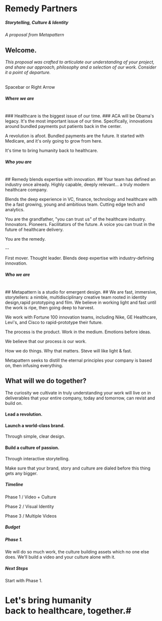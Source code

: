 
# Remedy Partners #
##### Storytelling, Culture & Identity #####

*A proposal from Metapattern*



## Welcome. ##

*This proposal was crafted to articulate our understanding of your project,
and share our approach, philosophy and a selection of our work. Consider it a point of departure.*
<br><br>


Spacebar or Right Arrow


##### Where we are #####
<br>
### Healthcare is the biggest issue of our time. ###
ACA will be Obama's legacy. It's the most important issue of our time. Specifically, innovations around bundled payments put patients back in the center.

A revolution is afoot. Bundled payments are the future. It started with Medicare, and it's only going to grow from here.

It's time to bring humanity back to healthcare.

<!-- .slide: data-background="lib/img/obama.jpg" class="narrow white" -->



##### Who you are #####
<br>
## Remedy blends expertise with innovation. ##
Your team has defined an industry once already. Highly capable, deeply relevant... a truly modern healthcare company. 

Blends the deep experience in VC, finance, technology and healthcare with the a fast growing, young and ambitious team. Cutting edge tech and analytics.

You are the grandfather, "you can trust us" of the healthcare industry. Innovators. Pioneers. Facilitators of the future. A voice you can trust in the future of healthcare delivery.

You are the remedy.

--

First mover. Thought leader. Blends deep expertise with industry-defining innovation. 
<!-- .slide: data-background="lib/img/remedy.jpg" class="white" -->



##### Who we are #####
<br>
## Metapattern is a studio for emergent design. ##
We are fast, immersive, storytellers: a nimble, multidisciplinary creative team rooted in identity design,rapid prototyping and film. We believe in working light and fast until the work is ripe, then going deep to harvest. 

We work with Fortune 100 innovation teams, including Nike, GE Healthcare, Levi's, and Cisco to rapid-prototype their future.

The process is the product. Work in the medium. Emotions before ideas. 

We believe that our process *is* our work. 

How we do things. Why that matters. Steve will like light & fast. 

Metapattern seeks to distill the eternal principles your company is based on, then infusing everything. 

<!-- .slide: data-background="lib/img/stones.JPG" class="white" -->



## What will we do together? ##

The curiosity we cultivate in truly understanding your work will live on in deliverables that your entire company, today and tomorrow, can revist and build on. 


#### Lead a revolution. ####



#### Launch a world-class brand. ####
Through simple, clear design.


#### Build a culture of passion. ####
Through interactive storytelling.

Make sure that your brand, story and culture are dialed before this thing gets any bigger.



##### Timeline #####


Phase 1 / Video + Culture

Phase 2 / Visual Identity

Phase 3 / Multiple Videos



##### Budget #####


##### Phase 1. #####
We will do so much work, the culture building assets which no one else does. We'll build a video and your culture alone with it.



##### Next Steps #####


Start with Phase 1. 

# Let's bring humanity </br> back to healthcare, together.#
